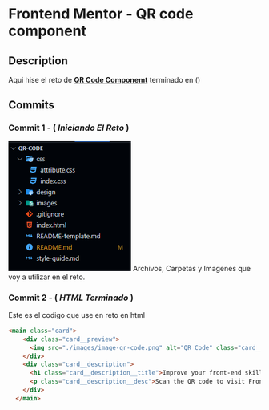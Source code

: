 # Frontend Mentor - QR code component

## Description

Aqui hise el reto de [**QR Code Componemt**](https://www.frontendmentor.io/challenges/product-preview-card-component-GO7UmttRfa/hub) terminado en ()

## Commits

### **Commit 1 - ( *Iniciando El Reto* )**
![Carpeta Del Proyecto](./images/Captura%20de%20pantalla_20230203_100331.png)
Archivos, Carpetas y Imagenes que voy a utilizar en el reto.

### **Commit 2 - ( *HTML Terminado* )**

Este es el codigo que use en reto en html

```html
<main class="card">
    <div class="card__preview">
      <img src="./images/image-qr-code.png" alt="QR Code" class="card__preview__image">
    </div>
    <div class="card__description">
      <h1 class="card__description__title">Improve your front-end skills by building projects</h1>
      <p class="card__description__desc">Scan the QR code to visit Frontend Mentor and take your coding skills to the next level</p>
    </div>
  </main>
```
